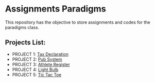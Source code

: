 # Assignments Paradigms

This repository has the objective to store assignments and codes for the paradigms class.

## Projects List:

+ PROJECT 1: [Tax Declaration](https://github.com/JoaoFabioPSantos/assignments-paradigms/tree/main/TaxProject)
+ PROJECT 2: [Pub System](https://github.com/JoaoFabioPSantos/assignments-paradigms/tree/main/PubProject)
+ PROJECT 3: [Athlete Register](https://github.com/JoaoFabioPSantos/assignments-paradigms/tree/main/AthleteRegisterProject)
+ PROJECT 4: [Light Bulb](https://github.com/JoaoFabioPSantos/assignments-paradigms/tree/main/LightBulbProject)
+ PROJECT 5: [Tic Tac Toe](https://github.com/JoaoFabioPSantos/assignments-paradigms/tree/main/TicTacToeProject)

